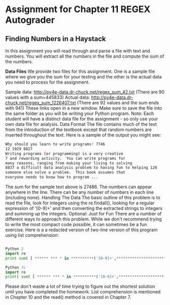 # Assignment for Chapter 11 REGEX Autograder

## Finding Numbers in a Haystack 

In this assignment you will read through and parse a file with text and numbers. You will extract all the numbers in the file and compute the sum of the numbers.

__Data Files__
We provide two files for this assignment. One is a sample file where we give you the sum for your testing and the other is the actual data you need to process for the assignment.

Sample data: http://py4e-data.dr-chuck.net/regex_sum_42.txt (There are 90 values with a sum=445833)
Actual data: http://py4e-data.dr-chuck.net/regex_sum_1226407.txt (There are 92 values and the sum ends with 941)
These links open in a new window. Make sure to save the file into the same folder as you will be writing your Python program. Note: Each student will have a distinct data file for the assignment - so only use your own data file for analysis.
Data Format
The file contains much of the text from the introduction of the textbook except that random numbers are inserted throughout the text. Here is a sample of the output you might see:

``` sh
Why should you learn to write programs? 7746
12 1929 8827
Writing programs (or programming) is a very creative 
7 and rewarding activity.  You can write programs for 
many reasons, ranging from making your living to solving
8837 a difficult data analysis problem to having fun to helping 128
someone else solve a problem.  This book assumes that 
everyone needs to know how to program ...
```

The sum for the sample text above is 27486. The numbers can appear anywhere in the line. There can be any number of numbers in each line (including none).
Handling The Data
The basic outline of this problem is to read the file, look for integers using the re.findall(), looking for a regular expression of '[0-9]+' and then converting the extracted strings to integers and summing up the integers.
Optional: Just for Fun
There are a number of different ways to approach this problem. While we don't recommend trying to write the most compact code possible, it can sometimes be a fun exercise. Here is a a redacted version of two-line version of this program using list comprehension:

``` python

Python 2
import re
print sum( [ ****** *** * in **********('[0-9]+',**************************.read()) ] )

Python 3:
import re
print( sum( [ ****** *** * in **********('[0-9]+',**************************.read()) ] ) )

```

Please don't waste a lot of time trying to figure out the shortest solution until you have completed the homework. List comprehension is mentioned in Chapter 10 and the read() method is covered in Chapter 7.
